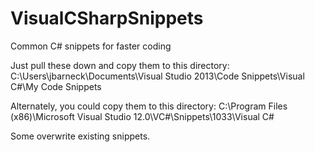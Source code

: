 # VisualCSharpSnippets
Common C# snippets for faster coding

Just pull these down and copy them to this directory: 
C:\Users\jbarneck\Documents\Visual Studio 2013\Code Snippets\Visual C#\My Code Snippets

Alternately, you could copy them to this directory:
C:\Program Files (x86)\Microsoft Visual Studio 12.0\VC#\Snippets\1033\Visual C#

Some overwrite existing snippets.


